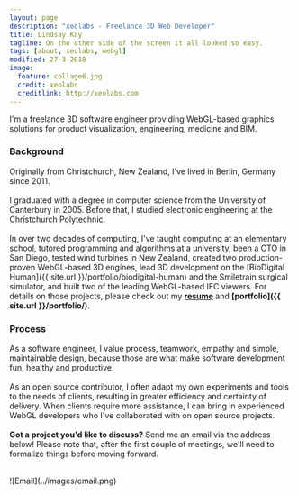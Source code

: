 ```yaml
---
layout: page
description: "xeolabs - Freelance 3D Web Developer"
title: Lindsay Kay
tagline: On the other side of the screen it all looked so easy.
tags: [about, xeolabs, webgl]
modified: 27-3-2018
image:
  feature: collage6.jpg
  credit: xeolabs
  creditlink: http://xeolabs.com
---
```


I'm a freelance 3D software engineer providing WebGL-based graphics solutions for product visualization, engineering, medicine and BIM.

### Background

Originally from Christchurch, New Zealand, I've lived in Berlin, Germany since 2011.
<br><br>
I graduated with a degree in computer science from the University of Canterbury in 2005. Before that, 
I studied electronic engineering at the Christchurch Polytechnic.
<br><br>
In over two decades of computing, I've taught computing at an elementary school, tutored programming and algorithms at a 
university, been a CTO in San Diego, tested wind turbines in New Zealand, created two production-proven WebGL-based 3D engines, 
lead 3D development on the [BioDigital Human]({{ site.url }}/portfolio/biodigital-human) and the Smiletrain surgical simulator, 
and built two of the leading WebGL-based IFC viewers. For details on those projects, please check out my **[resume](http://linkedin.com/in/lindsaystanleykay)** and **[portfolio]({{ site.url }}/portfolio/)**. 

### Process

As a software engineer, I value process, teamwork, empathy and simple, maintainable design, because those are what make software development fun, healthy and productive. 
<br><br>
As an open source contributor, I often adapt my own experiments and tools to the needs of clients, resulting 
in greater efficiency and certainty of delivery. When clients require more assistance, I can bring in experienced WebGL 
developers who I've collaborated with on open source projects. 
<br><br>
**Got a project you'd like to discuss?** Send me an email via the address below! Please note that, after the first 
couple of meetings, we'll need to formalize things before moving forward.
   
<br>
![Email](../images/email.png)
<br><br><br>
<!-- ![Hacking]({{ site.url }}/images/hacking.jpg) -->